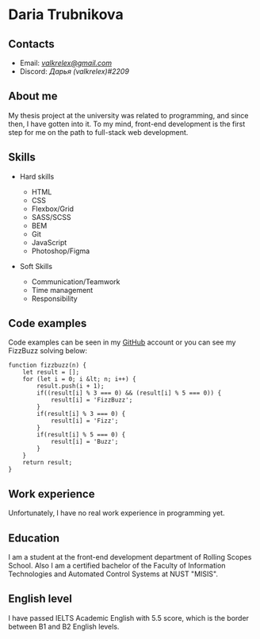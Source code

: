 # Daria Trubnikova
## Contacts

- Email: *valkrelex@gmail.com*
- Discord: *Дарья (valkrelex)#2209*

## About me

My thesis project at the university was related to programming, 
and since then, I have gotten into it. To my mind, front-end development 
is the first step for me on the path to full-stack web development.

## Skills
* Hard skills
    + HTML
    + CSS
    + Flexbox/Grid
    + SASS/SCSS
    + BEM
    + Git
    + JavaScript
    + Photoshop/Figma

* Soft Skills
    + Communication/Teamwork
    + Time management
    + Responsibility

## Code examples

Code examples can be seen in my [GitHub](https://github.com/valkrelex) account or you can see my FizzBuzz solving below:

```
function fizzbuzz(n) {
    let result = [];
    for (let i = 0; i &lt; n; i++) {
        result.push(i + 1);
        if((result[i] % 3 === 0) && (result[i] % 5 === 0)) {
            result[i] = 'FizzBuzz';
        }
        if(result[i] % 3 === 0) {
            result[i] = 'Fizz';
        }
        if(result[i] % 5 === 0) {
            result[i] = 'Buzz';
        }
    }
    return result;
}
```
## Work experience

Unfortunately, I have no real work experience in programming yet.

## Education

I am a student at the front-end development department of Rolling Scopes School.
Also I am a certified bachelor of the Faculty of Information Technologies and 
Automated Control Systems at NUST "MISIS".

## English level

I have passed IELTS Academic English with 5.5 score, which is the border between B1 and B2 English levels. 